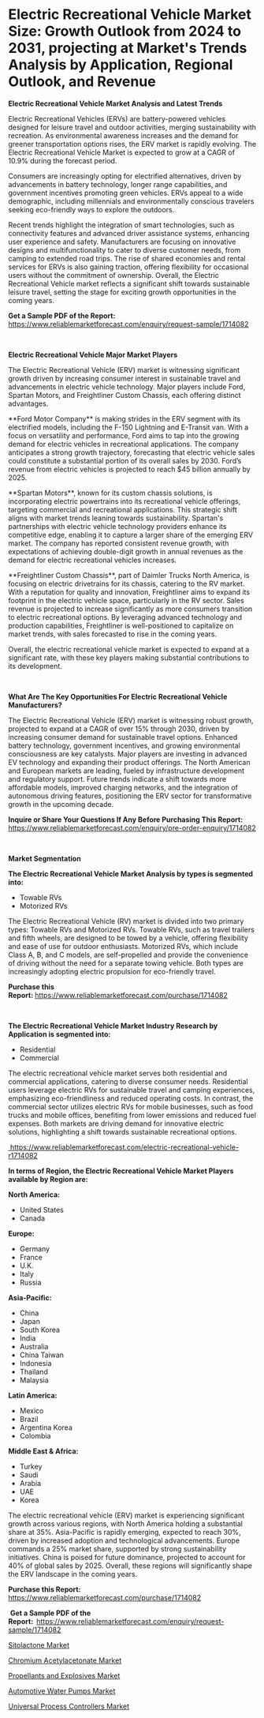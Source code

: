 <p><h1>Electric Recreational Vehicle Market Size: Growth Outlook from 2024 to 2031, projecting at Market's Trends Analysis by Application, Regional Outlook, and Revenue</h1></p><p><strong>Electric Recreational Vehicle Market Analysis and Latest Trends</strong></p>
<p><p>Electric Recreational Vehicles (ERVs) are battery-powered vehicles designed for leisure travel and outdoor activities, merging sustainability with recreation. As environmental awareness increases and the demand for greener transportation options rises, the ERV market is rapidly evolving. The Electric Recreational Vehicle Market is expected to grow at a CAGR of 10.9% during the forecast period. </p><p>Consumers are increasingly opting for electrified alternatives, driven by advancements in battery technology, longer range capabilities, and government incentives promoting green vehicles. ERVs appeal to a wide demographic, including millennials and environmentally conscious travelers seeking eco-friendly ways to explore the outdoors. </p><p>Recent trends highlight the integration of smart technologies, such as connectivity features and advanced driver assistance systems, enhancing user experience and safety. Manufacturers are focusing on innovative designs and multifunctionality to cater to diverse customer needs, from camping to extended road trips. The rise of shared economies and rental services for ERVs is also gaining traction, offering flexibility for occasional users without the commitment of ownership. Overall, the Electric Recreational Vehicle market reflects a significant shift towards sustainable leisure travel, setting the stage for exciting growth opportunities in the coming years.</p></p>
<p><strong>Get a Sample PDF of the Report:&nbsp;</strong> <a href="https://www.reliablemarketforecast.com/enquiry/request-sample/1714082?utm_campaign=1398&utm_medium=2&utm_source=Github&utm_content=ia&utm_term=22102024&utm_id=electric-recreational-vehicle">https://www.reliablemarketforecast.com/enquiry/request-sample/1714082</a></p>
<p>&nbsp;</p>
<p><strong>Electric Recreational Vehicle Major Market Players</strong></p>
<p><p>The Electric Recreational Vehicle (ERV) market is witnessing significant growth driven by increasing consumer interest in sustainable travel and advancements in electric vehicle technology. Major players include Ford, Spartan Motors, and Freightliner Custom Chassis, each offering distinct advantages.</p><p>**Ford Motor Company** is making strides in the ERV segment with its electrified models, including the F-150 Lightning and E-Transit van. With a focus on versatility and performance, Ford aims to tap into the growing demand for electric vehicles in recreational applications. The company anticipates a strong growth trajectory, forecasting that electric vehicle sales could constitute a substantial portion of its overall sales by 2030. Ford’s revenue from electric vehicles is projected to reach $45 billion annually by 2025.</p><p>**Spartan Motors**, known for its custom chassis solutions, is incorporating electric powertrains into its recreational vehicle offerings, targeting commercial and recreational applications. This strategic shift aligns with market trends leaning towards sustainability. Spartan's partnerships with electric vehicle technology providers enhance its competitive edge, enabling it to capture a larger share of the emerging ERV market. The company has reported consistent revenue growth, with expectations of achieving double-digit growth in annual revenues as the demand for electric recreational vehicles increases.</p><p>**Freightliner Custom Chassis**, part of Daimler Trucks North America, is focusing on electric drivetrains for its chassis, catering to the RV market. With a reputation for quality and innovation, Freightliner aims to expand its footprint in the electric vehicle space, particularly in the RV sector. Sales revenue is projected to increase significantly as more consumers transition to electric recreational options. By leveraging advanced technology and production capabilities, Freightliner is well-positioned to capitalize on market trends, with sales forecasted to rise in the coming years.</p><p>Overall, the electric recreational vehicle market is expected to expand at a significant rate, with these key players making substantial contributions to its development.</p></p>
<p>&nbsp;</p>
<p><strong>What Are The Key Opportunities For Electric Recreational Vehicle Manufacturers?</strong></p>
<p><p>The Electric Recreational Vehicle (ERV) market is witnessing robust growth, projected to expand at a CAGR of over 15% through 2030, driven by increasing consumer demand for sustainable travel options. Enhanced battery technology, government incentives, and growing environmental consciousness are key catalysts. Major players are investing in advanced EV technology and expanding their product offerings. The North American and European markets are leading, fueled by infrastructure development and regulatory support. Future trends indicate a shift towards more affordable models, improved charging networks, and the integration of autonomous driving features, positioning the ERV sector for transformative growth in the upcoming decade.</p></p>
<p><strong>Inquire or Share Your Questions If Any Before Purchasing This Report:</strong> <a href="https://www.reliablemarketforecast.com/enquiry/pre-order-enquiry/1714082?utm_campaign=1398&utm_medium=2&utm_source=Github&utm_content=ia&utm_term=22102024&utm_id=electric-recreational-vehicle">https://www.reliablemarketforecast.com/enquiry/pre-order-enquiry/1714082</a></p>
<p>&nbsp;</p>
<p><strong>Market Segmentation</strong></p>
<p><strong>The Electric Recreational Vehicle Market Analysis by types is segmented into:</strong></p>
<p><ul><li>Towable RVs</li><li>Motorized RVs</li></ul></p>
<p><p>The Electric Recreational Vehicle (RV) market is divided into two primary types: Towable RVs and Motorized RVs. Towable RVs, such as travel trailers and fifth wheels, are designed to be towed by a vehicle, offering flexibility and ease of use for outdoor enthusiasts. Motorized RVs, which include Class A, B, and C models, are self-propelled and provide the convenience of driving without the need for a separate towing vehicle. Both types are increasingly adopting electric propulsion for eco-friendly travel.</p></p>
<p><strong>Purchase this Report:&nbsp;</strong><a href="https://www.reliablemarketforecast.com/purchase/1714082?utm_campaign=1398&utm_medium=2&utm_source=Github&utm_content=ia&utm_term=22102024&utm_id=electric-recreational-vehicle">https://www.reliablemarketforecast.com/purchase/1714082</a></p>
<p>&nbsp;</p>
<p><strong>The Electric Recreational Vehicle Market Industry Research by Application is segmented into:</strong></p>
<p><ul><li>Residential</li><li>Commercial</li></ul></p>
<p><p>The electric recreational vehicle market serves both residential and commercial applications, catering to diverse consumer needs. Residential users leverage electric RVs for sustainable travel and camping experiences, emphasizing eco-friendliness and reduced operating costs. In contrast, the commercial sector utilizes electric RVs for mobile businesses, such as food trucks and mobile offices, benefiting from lower emissions and reduced fuel expenses. Both markets are driving demand for innovative electric solutions, highlighting a shift towards sustainable recreational options.</p></p>
<p><a href="https://www.reliablemarketforecast.com/electric-recreational-vehicle-r1714082?utm_campaign=1398&utm_medium=2&utm_source=Github&utm_content=ia&utm_term=22102024&utm_id=electric-recreational-vehicle">&nbsp;https://www.reliablemarketforecast.com/electric-recreational-vehicle-r1714082</a></p>
<p><strong>In terms of Region, the Electric Recreational Vehicle Market Players available by Region are:</strong></p>
<p>
    <p> <strong> North America: </strong>
        <ul>
            <li>United States</li>
            <li>Canada</li>
        </ul>
        </p> 
    <p> <strong> Europe: </strong>
        <ul>
            <li>Germany</li>
            <li>France</li>
            <li>U.K.</li>
            <li>Italy</li>
            <li>Russia</li>
        </ul>
        </p> 
    <p> <strong> Asia-Pacific: </strong>
        <ul>
            <li>China</li>
            <li>Japan</li>
            <li>South Korea</li>
            <li>India</li>
            <li>Australia</li>
            <li>China Taiwan</li>
            <li>Indonesia</li>
            <li>Thailand</li>
            <li>Malaysia</li>
        </ul>
        </p> 
    <p> <strong> Latin America: </strong>
        <ul>
            <li>Mexico</li>
            <li>Brazil</li>
            <li>Argentina Korea</li>
            <li>Colombia</li>
        </ul>
        </p> 
    <p> <strong> Middle East & Africa: </strong>
        <ul>
            <li>Turkey</li>
            <li>Saudi</li>
            <li>Arabia</li>
            <li>UAE</li>
            <li>Korea</li>
        </ul>
    </p>
    </p>
<p><p>The electric recreational vehicle (ERV) market is experiencing significant growth across various regions, with North America holding a substantial share at 35%. Asia-Pacific is rapidly emerging, expected to reach 30%, driven by increased adoption and technological advancements. Europe commands a 25% market share, supported by strong sustainability initiatives. China is poised for future dominance, projected to account for 40% of global sales by 2025. Overall, these regions will significantly shape the ERV landscape in the coming years.</p></p>
<p><strong>Purchase this Report: </strong><a href="https://www.reliablemarketforecast.com/purchase/1714082?utm_campaign=1398&utm_medium=2&utm_source=Github&utm_content=ia&utm_term=22102024&utm_id=electric-recreational-vehicle">https://www.reliablemarketforecast.com/purchase/1714082</a></p>
<p>&nbsp;<strong>Get a Sample PDF of the Report:&nbsp;&nbsp;</strong><a href="https://www.reliablemarketforecast.com/enquiry/request-sample/1714082?utm_campaign=1398&utm_medium=2&utm_source=Github&utm_content=ia&utm_term=22102024&utm_id=electric-recreational-vehicle">https://www.reliablemarketforecast.com/enquiry/request-sample/1714082</a></p>
<p><strong></strong></p>
<p><p><a href="https://www.linkedin.com/pulse/sitolactone-market-global-regional-analysis-2024-2031-blazew-onpuc?utm_campaign=1398&utm_medium=2&utm_source=Github&utm_content=ia&utm_term=22102024&utm_id=electric-recreational-vehicle">Sitolactone Market</a></p><p><a href="https://www.linkedin.com/pulse/chromium-acetylacetonate-market-global-regional-analysis-frmpc?utm_campaign=1398&utm_medium=2&utm_source=Github&utm_content=ia&utm_term=22102024&utm_id=electric-recreational-vehicle">Chromium Acetylacetonate Market</a></p><p><a href="https://github.com/johnieimmarta/Market-Research-Report-List-1/blob/main/propellants-and-explosives-market.md?utm_campaign=1398&utm_medium=2&utm_source=Github&utm_content=ia&utm_term=22102024&utm_id=electric-recreational-vehicle">Propellants and Explosives Market</a></p><p><a href="https://github.com/fletaw9bs/Market-Research-Report-List-1/blob/main/automotive-water-pumps-market.md?utm_campaign=1398&utm_medium=2&utm_source=Github&utm_content=ia&utm_term=22102024&utm_id=electric-recreational-vehicle">Automotive Water Pumps Market</a></p><p><a href="https://issuu.com/reportprime-2/docs/universal-process-controllers-marke_9eb4f80b32970b?utm_campaign=1398&utm_medium=2&utm_source=Github&utm_content=ia&utm_term=22102024&utm_id=electric-recreational-vehicle">Universal Process Controllers Market</a></p></p>
